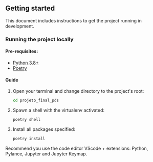 
## Getting started

This document includes instructions to get the project running in development.

### Running the project locally

#### Pre-requisites:

- [Python 3.8+](https://www.digitalocean.com/community/tutorials/how-to-install-python-3-and-set-up-a-programming-environment-on-an-ubuntu-20-04-server-pt)
- [Poetry](https://python-poetry.org/docs/)


#### Guide

1. Open your terminal and change directory to the project's root:
   ```bash
   cd projeto_final_pds
   ```

2. Spawn a shell with the virtualenv activated:
   ```bash
   poetry shell
   ```

3. Install all packages specified:
   ```bash
   poetry install
   ```
Recommend you use the code editor VScode + extensions: Python, Pylance, Jupyter and Jupyter Keymap.